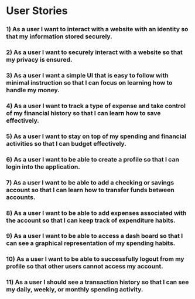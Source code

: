# User Stories 

### 1) As a user I want to interact with a website with an identity so that my information stored securely.

### 2) As a user I want to securely interact with a website so that my privacy is ensured.

### 3) As a user I want a simple UI that is easy to follow with minimal instruction so that I can focus on learning how to handle my money.

### 4) As a user I want to track a type of expense and take control of my financial history so that I can learn how to save effectively.

### 5) As a user I want to stay on top of my spending and financial activities so that I can budget effectively. 

### 6) As a user I want to be able to create a profile so that I can login into the application.

### 7) As a user I want to be able to add a checking or savings account so that I can learn how to transfer funds between accounts.

### 8) As a user I want to be able to add expenses associated with the account so that I can keep track of expenditure habits.

### 9) As a user I want to be able to access a dash board so that I can see a graphical representation of my spending habits.

### 10) As a user I want to be able to successfully logout from my profile so that other users cannot access my account.

### 11) As a user I should see a transaction history so that I can see my daily, weekly, or monthly spending activity.


